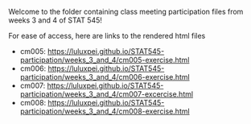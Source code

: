 Welcome to the folder containing class meeting participation files from weeks 3 and 4 of STAT 545!

For ease of access, here are links to the rendered html files
- cm005: https://luluxpei.github.io/STAT545-participation/weeks_3_and_4/cm005-exercise.html
- cm006: https://luluxpei.github.io/STAT545-participation/weeks_3_and_4/cm006-exercise.html
- cm007: https://luluxpei.github.io/STAT545-participation/weeks_3_and_4/cm007-excercise.html
- cm008: https://luluxpei.github.io/STAT545-participation/weeks_3_and_4/cm008-exercise.html
